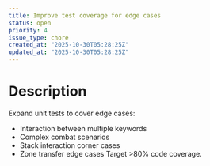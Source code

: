 ```yaml
---
title: Improve test coverage for edge cases
status: open
priority: 4
issue_type: chore
created_at: "2025-10-30T05:28:25Z"
updated_at: "2025-10-30T05:28:25Z"
---
```


# Description

Expand unit tests to cover edge cases:
- Interaction between multiple keywords
- Complex combat scenarios
- Stack interaction corner cases
- Zone transfer edge cases
Target >80% code coverage.
